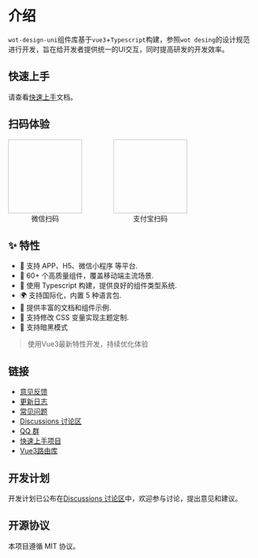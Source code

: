 #  介绍

`wot-design-uni`组件库基于`vue3`+`Typescript`构建，参照`wot desing`的设计规范进行开发，旨在给开发者提供统一的UI交互，同时提高研发的开发效率。

## 快速上手

请查看[快速上手](/guide/quick-use.html)文档。

## 扫码体验

<div style="display: inline-block; margin-right: 60px;">
  <img style="width: 150px; height: 150px;" :src="WxQrcode" />
  <div style="text-align: center;">微信扫码</div>
</div>

<div style="display: inline-block;">
  <img style="width: 150px; height: 150px;" :src="AlipayQrcode" />
  <div style="text-align: center;">支付宝扫码</div>
</div>

## ✨ 特性

- 🚀 支持 APP、H5、微信小程序 等平台.
- 🚀 60+ 个高质量组件，覆盖移动端主流场景.
- 💪 使用 Typescript 构建，提供良好的组件类型系统.
- 🌍 支持国际化，内置 5 种语言包.
- 📖 提供丰富的文档和组件示例.
- 🎨 支持修改 CSS 变量实现主题定制.
- 🍭 支持暗黑模式

> 使用Vue3最新特性开发，持续优化体验

## 链接

* [意见反馈](https://github.com/Moonofweisheng/wot-design-uni/issues)
* [更新日志](/guide/changelog)
* [常见问题](/guide/common-problems)
* [Discussions 讨论区](https://github.com/Moonofweisheng/wot-design-uni/discussions)
* [QQ 群](https://qm.qq.com/cgi-bin/qm/qr?k=O1Z3pal6StL39qHtABqR54Tb56igr90O&jump_from=webapi&authKey=MtVWfi/EQbT03wW7tKXv4bmyKYHBHtzI8VewlzSsOdxFjN0wbgNy17np9Z9yC4Z8)
* [快速上手项目](https://github.com/Moonofweisheng/wot-starter)
* [Vue3路由库](https://moonofweisheng.gitee.io/uni-mini-router/)

## 开发计划

开发计划已公布在[Discussions 讨论区](https://github.com/Moonofweisheng/wot-design-uni/discussions/45)中，欢迎参与讨论，提出意见和建议。
  
## 开源协议

本项目遵循 MIT 协议。

<script>
import WxQrcode from '/wx.jpg'
import AlipayQrcode from '/alipay.png'

export default {
  data () {
    return {
      WxQrcode,
      AlipayQrcode
    }
  }
}
</script>